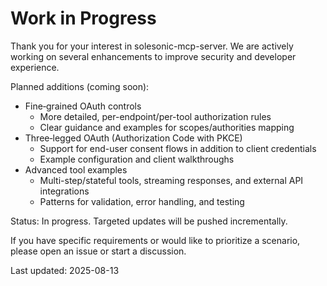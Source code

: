 # Work in Progress

Thank you for your interest in solesonic-mcp-server. We are actively working on several enhancements to improve security and developer experience.

Planned additions (coming soon):

- Fine‑grained OAuth controls
  - More detailed, per-endpoint/per-tool authorization rules
  - Clear guidance and examples for scopes/authorities mapping
- Three‑legged OAuth (Authorization Code with PKCE)
  - Support for end-user consent flows in addition to client credentials
  - Example configuration and client walkthroughs
- Advanced tool examples
  - Multi-step/stateful tools, streaming responses, and external API integrations
  - Patterns for validation, error handling, and testing

Status: In progress. Targeted updates will be pushed incrementally.

If you have specific requirements or would like to prioritize a scenario, please open an issue or start a discussion.

Last updated: 2025-08-13
